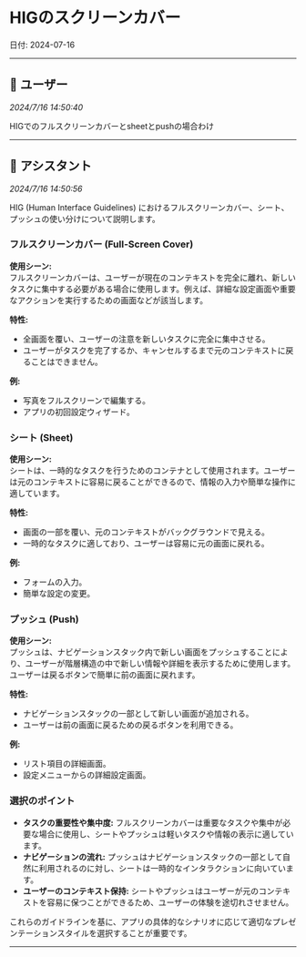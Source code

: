 # HIGのスクリーンカバー

日付: 2024-07-16

---

## 👤 ユーザー
*2024/7/16 14:50:40*

HIGでのフルスクリーンカバーとsheetとpushの場合わけ

---

## 🤖 アシスタント
*2024/7/16 14:50:56*

HIG (Human Interface Guidelines) におけるフルスクリーンカバー、シート、プッシュの使い分けについて説明します。

### フルスクリーンカバー (Full-Screen Cover)
**使用シーン:**  
フルスクリーンカバーは、ユーザーが現在のコンテキストを完全に離れ、新しいタスクに集中する必要がある場合に使用します。例えば、詳細な設定画面や重要なアクションを実行するための画面などが該当します。

**特性:**  
- 全画面を覆い、ユーザーの注意を新しいタスクに完全に集中させる。
- ユーザーがタスクを完了するか、キャンセルするまで元のコンテキストに戻ることはできません。

**例:**  
- 写真をフルスクリーンで編集する。
- アプリの初回設定ウィザード。

### シート (Sheet)
**使用シーン:**  
シートは、一時的なタスクを行うためのコンテナとして使用されます。ユーザーは元のコンテキストに容易に戻ることができるので、情報の入力や簡単な操作に適しています。

**特性:**  
- 画面の一部を覆い、元のコンテキストがバックグラウンドで見える。
- 一時的なタスクに適しており、ユーザーは容易に元の画面に戻れる。

**例:**  
- フォームの入力。
- 簡単な設定の変更。

### プッシュ (Push)
**使用シーン:**  
プッシュは、ナビゲーションスタック内で新しい画面をプッシュすることにより、ユーザーが階層構造の中で新しい情報や詳細を表示するために使用します。ユーザーは戻るボタンで簡単に前の画面に戻れます。

**特性:**  
- ナビゲーションスタックの一部として新しい画面が追加される。
- ユーザーは前の画面に戻るための戻るボタンを利用できる。

**例:**  
- リスト項目の詳細画面。
- 設定メニューからの詳細設定画面。

### 選択のポイント
- **タスクの重要性や集中度:** フルスクリーンカバーは重要なタスクや集中が必要な場合に使用し、シートやプッシュは軽いタスクや情報の表示に適しています。
- **ナビゲーションの流れ:** プッシュはナビゲーションスタックの一部として自然に利用されるのに対し、シートは一時的なインタラクションに向いています。
- **ユーザーのコンテキスト保持:** シートやプッシュはユーザーが元のコンテキストを容易に保つことができるため、ユーザーの体験を途切れさせません。

これらのガイドラインを基に、アプリの具体的なシナリオに応じて適切なプレゼンテーションスタイルを選択することが重要です。

---
